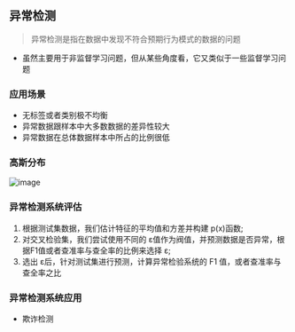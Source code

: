 ## 异常检测 
> 异常检测是指在数据中发现不符合预期行为模式的数据的问题
* 虽然主要用于非监督学习问题，但从某些角度看，它又类似于一些监督学习问题

### 应用场景
* 无标签或者类别极不均衡
* 异常数据跟样本中大多数数据的差异性较大
* 异常数据在总体数据样本中所占的比例很低

### 高斯分布
![image](https://user-images.githubusercontent.com/13389058/156463412-0f238566-a06a-49c5-b550-0f12cb7117f7.png)

### 异常检测系统评估
1. 根据测试集数据，我们估计特征的平均值和方差并构建 p(x)函数;
2. 对交叉检验集，我们尝试使用不同的 ε值作为阀值，并预测数据是否异常，根据F1值或者查准率与查全率的比例来选择 ε;
3. 选出 ε后，针对测试集进行预测，计算异常检验系统的 F1 值，或者查准率与查全率之比

### 异常检测系统应用
* 欺诈检测
